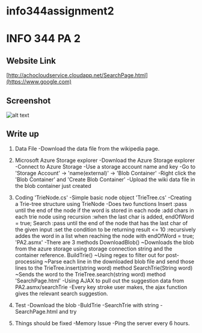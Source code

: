 # info344assignment2
# INFO 344 PA 2

## Website Link
[http://achocloudservice.cloudapp.net/SearchPage.html](https://www.google.com)

## Screenshot
![alt text](./AzureScreentshot.png "Screenshot of running instance")

## Write up

1) Data File
    -Download the data file from the wikipedia page.
2) Microsoft Azure Storage explorer
    -Download the Azure Storage explorer 
    -Connect to Azure Storage
    -Use a storage account name and key
    -Go to 'Storage Account' -> 'name(external)' -> 'Blob Container'
    -Right click the 'Blob Container' and 'Create Blob Container'
    -Upload the wiki data file in the blob container just created

3) Coding
    'TrieNode.cs'
        -Simple basic node object 
    'TrieTree.cs'
        -Creating a Trie-tree structure using TrieNode
        -Does two functions
            Insert 
                :pass until the end of the node if the word is stored in each node
                :add chars in each trie node using recursion
                :when the last char is added, endOfWord = true;
            Search
                :pass until the end of the node that has the last char of the given input
                :set the condition to be returning result <= 10
                :recursively addes the word in a list when reaching the node with endOfWord = true;
    'PA2.asmx'
        -There are 3 methods 
            DownloadBlob()
                ~Downloads the blob from the azure storage using storage 
                connection string and the container reference.
            BuildTrie() 
                ~Using regex to filter out for post-processing
                ~Parse each line in the downloaded blob file and 
                send those lines to the TrieTree.insert(string word) method 
            SearchTrie(String word)
                ~Sends the word to the TrieTree.search(string word) method
    'SearchPage.html'
        -Using AJAX to pull out the suggestion data from PA2.asmx/searchTrie
        -Every key stroke user makes, the ajax function gives the relevant search suggestion.

4) Test
    -Download the blob
    -BuldTrie
    -SearchTrie with string
    -SearchPage.html and try

5) Things should be fixed
    -Memory Issue
    -Ping the server every 6 hours.
